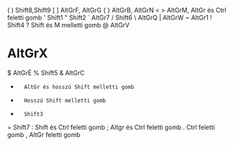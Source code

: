 ( )     Shift8,Shift9
[ ]     AltGrF, AltGrG
{ }     AltGrB, AltGrN
< >     AltGrM, AltGr és Ctrl feletti gomb
'       Shift1
"       Shift2
`       AltGr7
/       Shift6
\       AltGrQ
|       AltGrW
~       AltGr1
!       Shift4
?       Shift és M melletti gomb
@       AltGrV
#       AltGrX
$       AltGrÉ
%       Shift5
&       AltGrC
*       AltGr és hosszú Shift melletti gomb
-       Hosszú Shift melletti gomb
+       Shift3
=       Shift7
:       Shift és Ctrl feletti gomb
;       Altgr és Ctrl feletti gomb
.       Ctrl feletti gomb
,       AltGr feletti gomb
